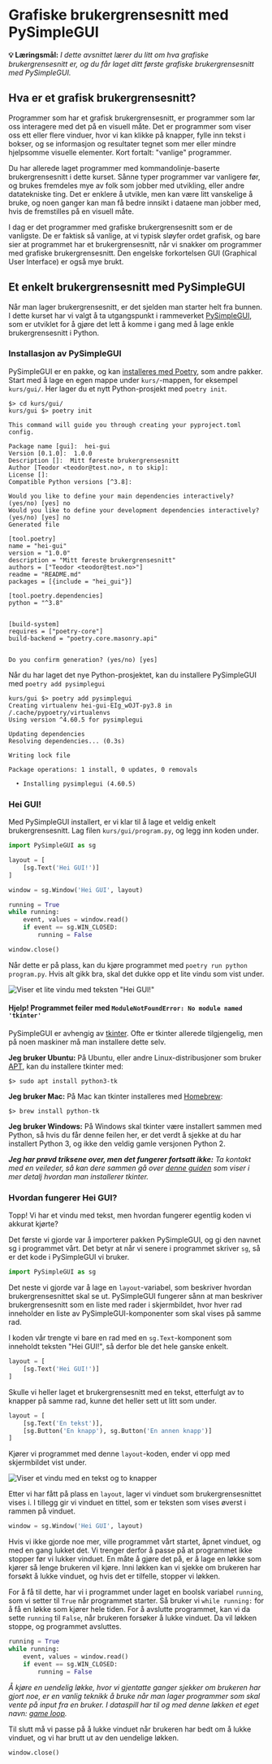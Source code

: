 Grafiske brukergrensesnitt med PySimpleGUI
==========================================
**💡 Læringsmål:** _I dette avsnittet lærer du litt om hva grafiske brukergrensesnitt er, og du får laget ditt første grafiske brukergrensesnitt med PySimpleGUI._

Hva er et grafisk brukergrensesnitt?
------------------------------------
Programmer som har et grafisk brukergrensesnitt, er programmer som lar oss interagere med det på en visuell måte. Det er programmer som viser oss ett eller flere vinduer, hvor vi kan klikke på knapper, fylle inn tekst i bokser, og se informasjon og resultater tegnet som mer eller mindre hjelpsomme visuelle elementer. Kort fortalt: "vanlige" programmer.

Du har allerede laget programmer med kommandolinje-baserte brukergrensesnitt i dette kurset. Sånne typer programmer var vanligere før, og brukes fremdeles mye av folk som jobber med utvikling, eller andre datatekniske ting. Det er enklere å utvikle, men kan være litt vanskelige å bruke, og noen ganger kan man få bedre innsikt i dataene man jobber med, hvis de fremstilles på en visuell måte.

I dag er det programmer med grafiske brukergrensesnitt som er de vanligste. De er faktisk så vanlige, at vi typisk sløyfer ordet grafisk, og bare sier at programmet har et brukergrensesnitt, når vi snakker om programmer med grafiske brukergrensesnitt. Den engelske forkortelsen GUI (Graphical User Interface) er også mye brukt.

Et enkelt brukergrensesnitt med PySimpleGUI
-------------------------------------------
Når man lager brukergrensesnitt, er det sjelden man starter helt fra bunnen. I dette kurset har vi valgt å ta utgangspunkt i rammeverket [PySimpleGUI](https://www.pysimplegui.org/en/latest/), som er utviklet for å gjøre det lett å komme i gang med å lage enkle brukergrensesnitt i Python.

### Installasjon av PySimpleGUI
PySimpleGUI er en pakke, og kan [installeres med Poetry](/kap3/1_pakkebehandler.html#legge-til-avhengigheter), som andre pakker. Start med å lage en egen mappe under `kurs/`-mappen, for eksempel `kurs/gui/`. Her lager du et nytt Python-prosjekt med `poetry init`.

```shell
$> cd kurs/gui/
kurs/gui $> poetry init

This command will guide you through creating your pyproject.toml config.

Package name [gui]:  hei-gui
Version [0.1.0]:  1.0.0
Description []:  Mitt føreste brukergrensesnitt
Author [Teodor <teodor@test.no>, n to skip]:
License []:
Compatible Python versions [^3.8]:

Would you like to define your main dependencies interactively? (yes/no) [yes] no
Would you like to define your development dependencies interactively? (yes/no) [yes] no
Generated file

[tool.poetry]
name = "hei-gui"
version = "1.0.0"
description = "Mitt føreste brukergrensesnitt"
authors = ["Teodor <teodor@test.no>"]
readme = "README.md"
packages = [{include = "hei_gui"}]

[tool.poetry.dependencies]
python = "^3.8"


[build-system]
requires = ["poetry-core"]
build-backend = "poetry.core.masonry.api"


Do you confirm generation? (yes/no) [yes]
```

Når du har laget det nye Python-prosjektet, kan du installere PySimpleGUI med `poetry add pysimplegui`

```shell
kurs/gui $> poetry add pysimplegui
Creating virtualenv hei-gui-EIg_wOJT-py3.8 in /.cache/pypoetry/virtualenvs
Using version ^4.60.5 for pysimplegui

Updating dependencies
Resolving dependencies... (0.3s)

Writing lock file

Package operations: 1 install, 0 updates, 0 removals

  • Installing pysimplegui (4.60.5)
```

### Hei GUI!
Med PySimpleGUI installert, er vi klar til å lage et veldig enkelt brukergrensesnitt. Lag filen `kurs/gui/program.py`, og legg inn koden under.

```python
import PySimpleGUI as sg

layout = [
    [sg.Text('Hei GUI!')]
]

window = sg.Window('Hei GUI', layout)

running = True
while running:
    event, values = window.read()
    if event == sg.WIN_CLOSED:
        running = False

window.close()
```

Når dette er på plass, kan du kjøre programmet med `poetry run python program.py`. Hvis alt gikk bra, skal det dukke opp et lite vindu som vist under.

![Viser et lite vindu med teksten "Hei GUI!"](bilder/hei-gui.png)

#### Hjelp! Programmet feiler med `ModuleNotFoundError: No module named 'tkinter'`
PySimpleGUI er avhengig av [tkinter](https://docs.python.org/3/library/tkinter.html). Ofte er tkinter allerede tilgjengelig, men på noen maskiner må man installere dette selv.

**Jeg bruker Ubuntu:**
På Ubuntu, eller andre Linux-distribusjoner som bruker [APT](https://en.wikipedia.org/wiki/APT_(software)), kan du installere tkinter med:

```shell
$> sudo apt install python3-tk
```

**Jeg bruker Mac:**
På Mac kan tkinter installeres med [Homebrew](https://brew.sh/):

```shell
$> brew install python-tk
```

**Jeg bruker Windows:**
På Windows skal tkinter være installert sammen med Python, så hvis du får denne feilen her, er det verdt å sjekke at du har installert Python 3, og ikke den veldig gamle versjonen Python 2.

_**Jeg har prøvd triksene over, men det fungerer fortsatt ikke:** Ta kontakt med en veileder, så kan dere sammen gå over [denne guiden](https://tkdocs.com/tutorial/install.html) som viser i mer detalj hvordan man installerer tkinter._

### Hvordan fungerer Hei GUI?
Topp! Vi har et vindu med tekst, men hvordan fungerer egentlig koden vi akkurat kjørte?

Det første vi gjorde var å importerer pakken PySimpleGUI, og gi den navnet sg i programmet vårt. Det betyr at når vi senere i programmet skriver `sg`, så er det kode i PySimpleGUI vi bruker.

```python
import PySimpleGUI as sg
```

Det neste vi gjorde var å lage en `layout`-variabel, som beskriver hvordan brukergrensesnittet skal se ut. PySimpleGUI fungerer sånn at man beskriver brukergrensesnitt som en liste med rader i skjermbildet, hvor hver rad inneholder en liste av PySimpleGUI-komponenter som skal vises på samme rad.

I koden vår trengte vi bare en rad med en `sg.Text`-komponent som inneholdt teksten "Hei GUI!", så derfor ble det hele ganske enkelt.

```python
layout = [
    [sg.Text('Hei GUI!')]
]
```

Skulle vi heller laget et brukergrensesnitt med en tekst, etterfulgt av to knapper på samme rad, kunne det heller sett ut litt som under.

```python
layout = [
    [sg.Text('En tekst')],
    [sg.Button('En knapp'), sg.Button('En annen knapp')]
]
```

Kjører vi programmet med denne `layout`-koden, ender vi opp med skjermbildet vist under.

![Viser et vindu med en tekst og to knapper](bilder/gui-med-to-knapper.png)

Etter vi har fått på plass en `layout`, lager vi vinduet som brukergrensesnittet vises i. I tillegg gir vi vinduet en tittel, som er teksten som vises øverst i rammen på vinduet.

```python
window = sg.Window('Hei GUI', layout)
```

Hvis vi ikke gjorde noe mer, ville programmet vårt startet, åpnet vinduet, og med en gang lukket det. Vi trenger derfor å passe på at programmet ikke stopper før vi lukker vinduet. En måte å gjøre det på, er å lage en løkke som kjører så lenge brukeren vil kjøre. Inni løkken kan vi sjekke om brukeren har forsøkt å lukke vinduet, og hvis det er tilfelle, stopper vi løkken.

For å få til dette, har vi i programmet under laget en boolsk variabel `running`, som vi setter til `True` når programmet starter. Så bruker vi `while running:` for å få en løkke som kjører hele tiden. For å avslutte programmet, kan vi da sette `running` til `False`, når brukeren forsøker å lukke vinduet. Da vil løkken stoppe, og programmet avsluttes.

```python
running = True
while running:
    event, values = window.read()
    if event == sg.WIN_CLOSED:
        running = False
```

_Å kjøre en uendelig løkke, hvor vi gjentatte ganger sjekker om brukeren har gjort noe, er en vanlig teknikk å bruke når man lager programmer som skal vente på input fra en bruker. I dataspill har til og med denne løkken et eget navn: [game loop](https://en.wikipedia.org/wiki/Video_game_programming#Game_structure)._

Til slutt må vi passe på å lukke vinduet når brukeren har bedt om å lukke vinduet, og vi har brutt ut av den uendelige løkken.

```python
window.close()
```

